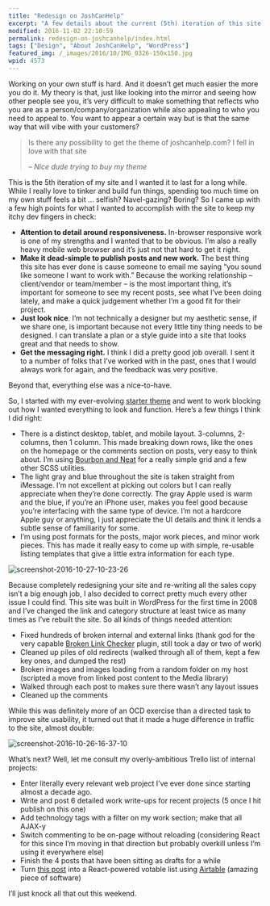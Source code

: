 ```yaml
---
title: "Redesign on JoshCanHelp"
excerpt: "A few details about the current (5th) iteration of this site. "
modified: 2016-11-02 22:10:59
permalink: redesign-on-joshcanhelp/index.html
tags: ["Design", "About JoshCanHelp", "WordPress"]
featured_img: /_images/2016/10/IMG_0326-150x150.jpg
wpid: 4573
---
```



Working on your own stuff is hard. And it doesn’t get much easier the more you do it. My theory is that, just like looking into the mirror and seeing how other people see you, it’s very difficult to make something that reflects who you are as a person/company/organization while also appealing to who you need to appeal to. You want to appear a certain way but is that the same way that will vibe with your customers?

> Is there any possibility to get the theme of joshcanhelp.com? I fell in love with that site
>
> *– Nice dude trying to buy my theme*

This is the 5th iteration of my site and I wanted it to last for a long while. While I really love to tinker and build fun things, spending too much time on my own stuff feels a bit … selfish? Navel-gazing? Boring? So I came up with a few high points for what I wanted to accomplish with the site to keep my itchy dev fingers in check:

- **Attention to detail around responsiveness.** In-browser responsive work is one of my strengths and I wanted that to be obvious. I’m also a really heavy mobile web browser and it’s just not that hard to get it right.
- **Make it dead-simple to publish posts and new work.** The best thing this site has ever done is cause someone to email me saying “you sound like someone I want to work with.” Because the working relationship – client/vendor or team/member – is the most important thing, it’s important for someone to see my recent posts, see what I’ve been doing lately, and make a quick judgement whether I’m a good fit for their project.
- **Just look nice**. I’m not technically a designer but my aesthetic sense, if we share one, is important because not every little tiny thing needs to be designed. I can translate a plan or a style guide into a site that looks great and that needs to show.
- **Get the messaging right.** I think I did a pretty good job overall. I sent it to a number of folks that I’ve worked with in the past, ones that I would always work for again, and the feedback was very positive.

Beyond that, everything else was a nice-to-have.

So, I started with my ever-evolving [starter theme](/another-wordpress-starter-template/) and went to work blocking out how I wanted everything to look and function. Here’s a few things I think I did right:

- There is a distinct desktop, tablet, and mobile layout. 3-columns, 2-columns, then 1 column. This made breaking down rows, like the ones on the homepage or the comments section on posts, very easy to think about. I’m using [Bourbon and Neat](http://bourbon.io/) for a really simple grid and a few other SCSS utilities.
- The light gray and blue throughout the site is taken straight from iMessage. I’m not excellent at picking out colors but I can really appreciate when they’re done correctly. The gray Apple used is warm and the blue, if you’re an iPhone user, makes you feel good because you’re interfacing with the same type of device. I’m not a hardcore Apple guy or anything, I just appreciate the UI details and think it lends a subtle sense of familiarity for some.
- I’m using post formats for the posts, major work pieces, and minor work pieces. This has made it really easy to come up with simple, re-usable listing templates that give a little extra information for each type.

![screenshot-2016-10-27-10-23-26](/_images/2016/10/Screenshot-2016-10-27-10.23.26.png)

Because completely redesigning your site and re-writing all the sales copy isn’t a big enough job, I also decided to correct pretty much every other issue I could find. This site was built in WordPress for the first time in 2008 and I’ve changed the link and category structure at least twice as many times as I’ve rebuilt the site. So all kinds of things needed attention:

- Fixed hundreds of broken internal and external links (thank god for the very capable [Broken Link Checker](https://wordpress.org/plugins/broken-link-checker/) plugin, still took a day or two of work)
- Cleaned up piles of old redirects (walked through all of them, kept a few key ones, and dumped the rest)
- Broken images and images loading from a random folder on my host (scripted a move from linked post content to the Media library)
- Walked through each post to makes sure there wasn’t any layout issues
- Cleaned up the comments

While this was definitely more of an OCD exercise than a directed task to improve site usability, it turned out that it made a huge difference in traffic to the site, almost double:

![screenshot-2016-10-26-16-37-10](/_images/2016/10/Screenshot-2016-10-26-16.37.10.png)

What’s next? Well, let me consult my overly-ambitious Trello list of internal projects:

- Enter literally every relevant web project I’ve ever done since starting almost a decade ago.
- Write and post 6 detailed work write-ups for recent projects (5 once I hit publish on this one)
- Add technology tags with a filter on my work section; make that all AJAX-y
- Switch commenting to be on-page without reloading (considering React for this since I’m moving in that direction but probably overkill unless I’m using it everywhere else)
- Finish the 4 posts that have been sitting as drafts for a while
- Turn [this post](/ideas-1/) into a React-powered votable list using [Airtable](https://airtable.com/) (amazing piece of software)

I’ll just knock all that out this weekend.
